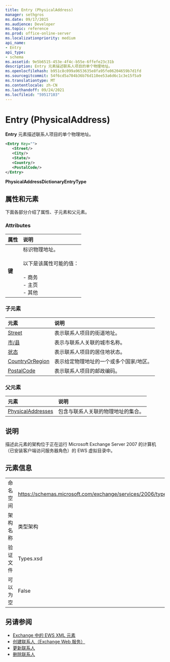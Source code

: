 ```yaml
---
title: Entry (PhysicalAddress)
manager: sethgros
ms.date: 09/17/2015
ms.audience: Developer
ms.topic: reference
ms.prod: office-online-server
ms.localizationpriority: medium
api_name:
- Entry
api_type:
- schema
ms.assetid: 9e5b6515-453e-4f4c-b55e-6ffefe23c31b
description: Entry 元素描述联系人项目的单个物理地址。
ms.openlocfilehash: b951c8c099a9653635e8fa95fe06204659b7d1fd
ms.sourcegitcommit: 54f6cd5a704b36b76d110ee53a6d6c1c3e15f5a9
ms.translationtype: MT
ms.contentlocale: zh-CN
ms.lasthandoff: 09/24/2021
ms.locfileid: "59517103"
---
```

# <a name="entry-physicaladdress"></a>Entry (PhysicalAddress)

**Entry** 元素描述联系人项目的单个物理地址。 
  
```xml
<Entry Key="">
   <Street/>
   <City/>
   <State/>
   <Country/>
   <PostalCode/>
</Entry>
```

 **PhysicalAddressDictionaryEntryType**
## <a name="attributes-and-elements"></a>属性和元素

下面各部分介绍了属性、子元素和父元素。
  
### <a name="attributes"></a>Attributes

|**属性**|**说明**|
|:-----|:-----|
|**键** <br/> | 标识物理地址。<br/><br/> 以下是该属性可能的值：<br/>  <br/>- 商务  <br/>- 主页  <br/>- 其他  <br/> |
   
### <a name="child-elements"></a>子元素

|**元素**|**说明**|
|:-----|:-----|
|[Street](street.md) <br/> |表示联系人项目的街道地址。  <br/> |
|[市/县](city.md) <br/> |表示与联系人关联的城市名称。  <br/> |
|[状态](state-ex15websvcsotherref.md) <br/> |表示联系人项目的居住地状态。  <br/> |
|[CountryOrRegion](countryorregion.md) <br/> |表示给定物理地址的一个或多个国家/地区。  <br/> |
|[PostalCode](postalcode.md) <br/> |表示联系人项目的邮政编码。  <br/> |
   
### <a name="parent-elements"></a>父元素

|**元素**|**说明**|
|:-----|:-----|
|[PhysicalAddresses](physicaladdresses.md) <br/> |包含与联系人关联的物理地址的集合。  <br/> |
   
## <a name="remarks"></a>说明

描述此元素的架构位于正在运行 Microsoft Exchange Server 2007 的计算机（已安装客户端访问服务器角色）的 EWS 虚拟目录中。
  
## <a name="element-information"></a>元素信息

|||
|:-----|:-----|
|命名空间  <br/> |https://schemas.microsoft.com/exchange/services/2006/types  <br/> |
|架构名称  <br/> |类型架构  <br/> |
|验证文件  <br/> |Types.xsd  <br/> |
|可以为空  <br/> |False  <br/> |
   
## <a name="see-also"></a>另请参阅

- [Exchange 中的 EWS XML 元素](ews-xml-elements-in-exchange.md)
- [创建联系人（Exchange Web 服务）](https://msdn.microsoft.com/library/4845917e-70d1-481c-bbd7-011ec6571789%28Office.15%29.aspx)  
- [更新联系人](https://msdn.microsoft.com/library/9a865953-b94a-4229-b632-2dee433314be%28Office.15%29.aspx)  
- [删除联系人](https://msdn.microsoft.com/library/fcc3dc84-cd3e-455e-a1a7-ae6921c9b588%28Office.15%29.aspx)

